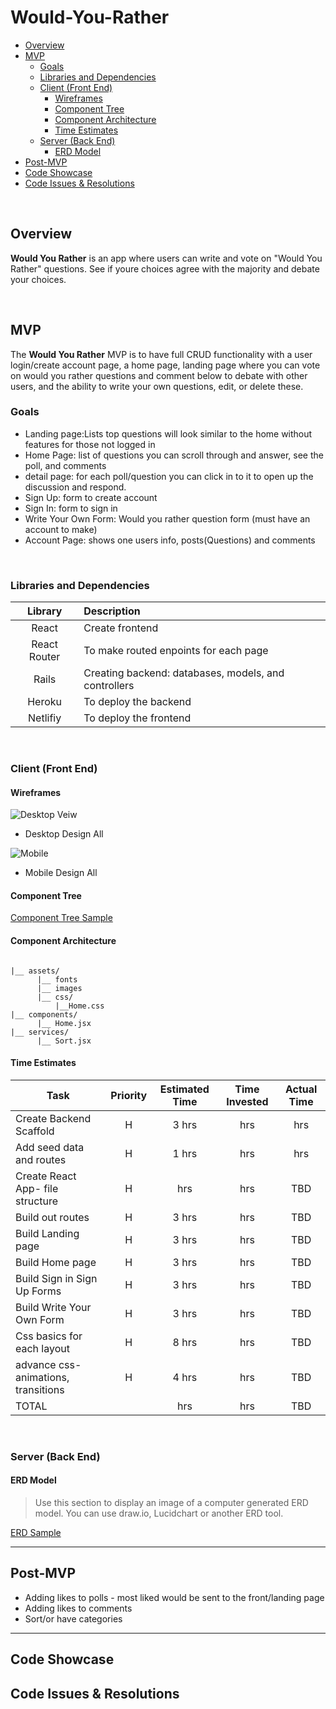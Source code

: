 # Would-You-Rather

- [Overview](#overview)
- [MVP](#mvp)
  - [Goals](#goals)
  - [Libraries and Dependencies](#libraries-and-dependencies)
  - [Client (Front End)](#client-front-end)
    - [Wireframes](#wireframes)
    - [Component Tree](#component-tree)
    - [Component Architecture](#component-architecture)
    - [Time Estimates](#time-estimates)
  - [Server (Back End)](#server-back-end)
    - [ERD Model](#erd-model)
- [Post-MVP](#post-mvp)
- [Code Showcase](#code-showcase)
- [Code Issues & Resolutions](#code-issues--resolutions)

<br>

## Overview

**Would You Rather** is an app where users can write and vote on "Would You Rather" questions. See if youre choices agree with the majority and debate your choices. 

<br>

## MVP

The **Would You Rather** MVP is to have full CRUD functionality with a user login/create account page, a home page, landing page where you can vote on would you rather questions and comment below to debate with other users, and the ability to write your own questions, edit, or delete these. 
<br>

### Goals

- Landing page:Lists top questions will look similar to the home without features for those not logged in
- Home Page: list of questions you can scroll through and answer, see the poll, and comments
- detail page: for each poll/question you can click in to it to open up the discussion and respond.
- Sign Up: form to create account
- Sign In: form to sign in 
- Write Your Own Form: Would you rather question form (must have an account to make)
- Account Page: shows one users info, posts(Questions) and comments

<br>

### Libraries and Dependencies


|     Library      | Description                                |
| :--------------: | :----------------------------------------- |
|      React       | Create frontend |
|   React Router   | To make routed enpoints for each page |
| Rails | Creating backend: databases, models, and controllers |
|     Heroku     | To deploy the backend|
|  Netlifiy  | To deploy the frontend |

<br>

### Client (Front End)

#### Wireframes

![Desktop Veiw](https://user-images.githubusercontent.com/57376725/113079251-4eebcf00-919a-11eb-98b3-841bcf9c1c83.png)

- Desktop Design All

![Mobile](https://user-images.githubusercontent.com/57376725/113079449-abe78500-919a-11eb-9d42-bd51c39146e1.png)

- Mobile Design All


#### Component Tree

[Component Tree Sample](https://gist.git.generalassemb.ly/davidtwhitlatch/414107e2560ae0bb65e233570f2fe056#file-component-tree-png)

#### Component Architecture 

``` structure

|__ assets/
      |__ fonts
      |__ images
      |__ css/
          |__Home.css
|__ components/
      |__ Home.jsx
|__ services/
      |__ Sort.jsx

```

#### Time Estimates

| Task                | Priority | Estimated Time | Time Invested | Actual Time |
| ------------------- | :------: | :------------: | :-----------: | :---------: |
| Create Backend Scaffold    |    H     |     3 hrs      |      hrs     |     hrs    |
| Add seed data and routes |    H     |     1 hrs      |      hrs     |     hrs    |
| Create React App- file structure |    H     |      hrs      |      hrs     |     TBD     |
| Build out routes  |    H     |     3 hrs      |      hrs     |     TBD     |
| Build Landing page |    H     |     3 hrs      |      hrs     |     TBD     |
| Build Home page |    H     |     3 hrs      |      hrs     |     TBD     |
| Build Sign in Sign Up Forms |    H     |     3 hrs      |      hrs     |     TBD     |
| Build Write Your Own Form |    H     |     3 hrs      |      hrs     |     TBD     |
| Css basics for each layout|    H     |     8 hrs      |      hrs     |     TBD     |
| advance css- animations, transitions|    H     |     4 hrs      |      hrs     |     TBD     |
| TOTAL               |          |      hrs      |      hrs     |     TBD     |

<br>

### Server (Back End)

#### ERD Model

> Use this section to display an image of a computer generated ERD model. You can use draw.io, Lucidchart or another ERD tool.

[ERD Sample](https://drive.google.com/file/d/1LyFXJTJjheOda322ZbsNUOTLZqq45_Oh/view?usp=sharing)
<br>

***

## Post-MVP

- Adding likes to polls - most liked would be sent to the front/landing page
- Adding likes to comments 
- Sort/or have categories 

***

## Code Showcase

## Code Issues & Resolutions

